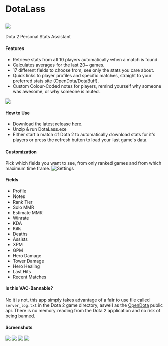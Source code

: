 # DotaLass
![](http://i.imgur.com/dq81WjA.png)
---
Dota 2 Personal Stats Assistant
#### Features
- Retrieve stats from all 10 players automatically when a match is found.
- Calculates averages for the last 20~ games.
- 17 different fields to choose from, see only the stats you care about.
- Quick links to player profiles and specific matches, straight to your preferred stats site (OpenDota/DotaBuff).
- Custom Colour-Coded notes for players, remind yourself why someone was awesome, or why someone is muted.

![](http://i.imgur.com/0Mg1012.png)
#### How to Use
- Download the latest release [here](https://github.com/Shancle/DotaLass/releases/).
- Unzip & run DotaLass.exe
- Either start a match of Dota 2 to automatically download stats for it's players or press the refresh button to load your last game's data.
#### Customization
Pick which fields you want to see, from only ranked games and from which maximum time frame.
![Settings](http://i.imgur.com/16aGZIm.png)
#### Fields
- Profile
- Notes
- Rank Tier
- Solo MMR
- Estimate MMR
- Winrate
- KDA
- Kills
- Deaths
- Assists
- XPM
- GPM
- Hero Damage
- Tower Damage
- Hero Healing
- Last Hits
- Recent Matches
#### Is this VAC-Bannable?
No it is not, this app simply takes advantage of a fair to use file called `server_log.txt` in the Dota 2 game directory, aswell as the [OpenDota](https://www.opendota.com/) public api.
There is no memory reading from the Dota 2 application and no risk of being banned.
#### Screenshots
![](http://i.imgur.com/aBVSTho.png)
![](http://i.imgur.com/nwHmt6L.png)
![](https://i.imgur.com/ISr6hi7.png)
![](http://i.imgur.com/nrvllTQ.png)
